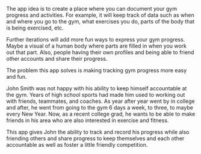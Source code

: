 The app idea is to create a place where you can document your gym progress and activities. For example, it will keep track of data such as when and where you go to the gym, what exercises you do, parts of the body that is being exercised, etc.

Further iterations will add more fun ways to express your gym progress. Maybe a visual of a human body where parts are filled in when you work out that part. Also, people having their own profiles and being able to friend other accounts and share their progress.

The problem this app solves is making tracking gym progress more easy and fun.


John Smith was not happy with his ability to keep himself accountable at the gym. Years of high school sports had made him used to working out with friends, teammates, and coaches. As year after year went by in college and after, he went from going to the gym 6 days a week, to three, to maybe every New Year. Now, as a recent college grad, he wants to be able to make friends in his area who are also interested in exercise and fitness. 


This app gives John the ability to track and record his progress while also friending others and share progress to keep themselves and each other accountable as well as foster a little friendly competition.
